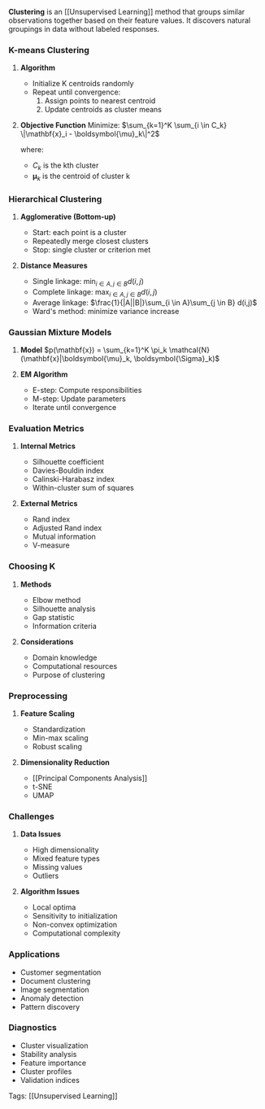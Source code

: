 **Clustering** is an [[Unsupervised Learning]] method that groups similar observations together based on their feature values. It discovers natural groupings in data without labeled responses.

### K-means Clustering

1. **Algorithm**
   - Initialize K centroids randomly
   - Repeat until convergence:
     1. Assign points to nearest centroid
     2. Update centroids as cluster means

2. **Objective Function**
   Minimize:
   $\sum_{k=1}^K \sum_{i \in C_k} \|\mathbf{x}_i - \boldsymbol{\mu}_k\|^2$

   where:
   - $C_k$ is the kth cluster
   - $\boldsymbol{\mu}_k$ is the centroid of cluster k

### Hierarchical Clustering

1. **Agglomerative (Bottom-up)**
   - Start: each point is a cluster
   - Repeatedly merge closest clusters
   - Stop: single cluster or criterion met

2. **Distance Measures**
   - Single linkage: $\min_{i \in A, j \in B} d(i,j)$
   - Complete linkage: $\max_{i \in A, j \in B} d(i,j)$
   - Average linkage: $\frac{1}{|A||B|}\sum_{i \in A}\sum_{j \in B} d(i,j)$
   - Ward's method: minimize variance increase

### Gaussian Mixture Models

1. **Model**
   $p(\mathbf{x}) = \sum_{k=1}^K \pi_k \mathcal{N}(\mathbf{x}|\boldsymbol{\mu}_k, \boldsymbol{\Sigma}_k)$

2. **EM Algorithm**
   - E-step: Compute responsibilities
   - M-step: Update parameters
   - Iterate until convergence

### Evaluation Metrics

1. **Internal Metrics**
   - Silhouette coefficient
   - Davies-Bouldin index
   - Calinski-Harabasz index
   - Within-cluster sum of squares

2. **External Metrics**
   - Rand index
   - Adjusted Rand index
   - Mutual information
   - V-measure

### Choosing K

1. **Methods**
   - Elbow method
   - Silhouette analysis
   - Gap statistic
   - Information criteria

2. **Considerations**
   - Domain knowledge
   - Computational resources
   - Purpose of clustering

### Preprocessing

1. **Feature Scaling**
   - Standardization
   - Min-max scaling
   - Robust scaling

2. **Dimensionality Reduction**
   - [[Principal Components Analysis]]
   - t-SNE
   - UMAP

### Challenges

1. **Data Issues**
   - High dimensionality
   - Mixed feature types
   - Missing values
   - Outliers

2. **Algorithm Issues**
   - Local optima
   - Sensitivity to initialization
   - Non-convex optimization
   - Computational complexity

### Applications
- Customer segmentation
- Document clustering
- Image segmentation
- Anomaly detection
- Pattern discovery

### Diagnostics
- Cluster visualization
- Stability analysis
- Feature importance
- Cluster profiles
- Validation indices

Tags:
[[Unsupervised Learning]] 